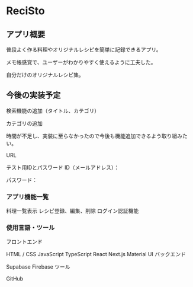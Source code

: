 # ReciSto
## アプリ概要
普段よく作る料理やオリジナルレシピを簡単に記録できるアプリ。

メモ帳感覚で、ユーザーがわかりやすく使えるように工夫した。

自分だけのオリジナルレシピ集。

## 今後の実装予定
検索機能の追加（タイトル、カテゴリ）  

カテゴリの追加

時間が不足し、実装に至らなかったので今後も機能追加できるよう取り組みたい。

URL


テスト用IDとパスワード
ID（メールアドレス）：

パスワード：

### アプリ機能一覧
料理一覧表示
レシピ登録、編集、削除
ログイン認証機能  
### 使用言語・ツール
フロントエンド

HTML / CSS
JavaScript
TypeScript
React
Next.js
Material UI
バックエンド

Supabase
Firebase
ツール

GitHub
